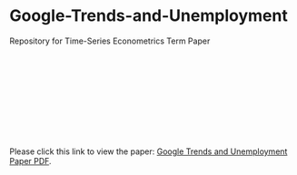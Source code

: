 # Google-Trends-and-Unemployment
Repository for Time-Series Econometrics Term Paper

<object data="https://github.com/jacobsomer/Google-Trends-and-Unemployment/blob/main/Jacob_Somer_Econ_407_Final_Paper_1.pdf" type="application/pdf" width="700px" height="700px">
    <embed src="https://github.com/jacobsomer/Google-Trends-and-Unemployment/blob/main/Jacob_Somer_Econ_407_Final_Paper_1.pdf">
        <p>Please click this link to view the paper: <a href="https://github.com/jacobsomer/Google-Trends-and-Unemployment/blob/main/Jacob_Somer_Econ_407_Final_Paper_1.pdf">Google Trends and Unemployment Paper PDF</a>.</p>
    </embed>
</object>
